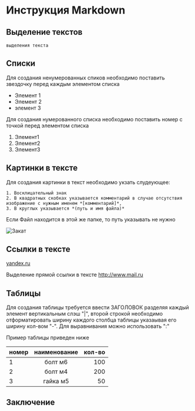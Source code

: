 # Инструкция Markdown
## Выделение текстов
    выделения текста
## Списки
Для создания ненумерованных спиков необходимо поставить звездочку перед каждым элементом списка
* Элемент 1
* Элемент 2
* элемент 3 

Для создания нумерованного списка необходимо поставить номер с точкой перед элементом списка
1. Элемент1
2. Элемент2
3. Элемент3

## Картинки в тексте
Для создания картинки в текст необходимо укзать слудеующее:
    
    1. Восклицательный знак
    2. В квадратных скобках указывается комментарий в случае отсутствия изображение с нужным именем *[комментарий]*, 
    3. В круглых указывается *(путь и имя файла)*

Если Файл находится в этой же папке, то путь указывать не нужно

![Закат](Zakat.jpg)


## Ссылки в тексте

[yandex.ru](http://yandex.ru "Сервис Яндекс")

Выделение прямой ссылки в тексте <http://www.mail.ru>

## Таблицы
Для создания таблицы требуется ввести ЗАГОЛОВОК разделяя каждый элемент вертикальным слэш "|", второй строкой необходимо отформатировать ширину каждого столбца таблицы указаывая его ширину кол-вом "-". Для выравнивания можно использовать ":"

Пример таблицы приведен ниже 

 |номер|наименование|кол-во|
 |----|:-------------:|-----:|
 | 1   | болт м6          | 100  |
  | 2 | болт м4 | 200 |
 | 3    | гайка м5  | 50 |





## Заключение